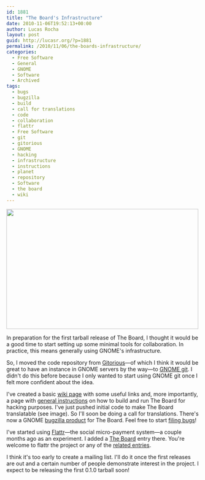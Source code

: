 ```yaml
---
id: 1881
title: "The Board's Infrastructure"
date: 2010-11-06T19:52:13+00:00
author: Lucas Rocha
layout: post
guid: http://lucasr.org/?p=1881
permalink: /2010/11/06/the-boards-infrastructure/
categories:
  - Free Software
  - General
  - GNOME
  - Software
  - Archived
tags:
  - bugs
  - bugzilla
  - build
  - call for translations
  - code
  - collaboration
  - flattr
  - Free Software
  - git
  - gitorious
  - GNOME
  - hacking
  - infrastructure
  - instructions
  - planet
  - repository
  - Software
  - the board
  - wiki
---
```

[<img class=" alignnone" src="http://farm2.static.flickr.com/1407/5141385102_bc75a797f1.jpg" width="500" height="313" />](http://www.flickr.com/photos/lucasrocha/5141385102/)

In preparation for the first tarball release of The Board, I thought it would
be a good time to start setting up some minimal tools for collaboration. In
practice, this means generally using GNOME's infrastructure.

So, I moved the code repository from
[Gitorious](http://gitorious.com/the-board)—of which I think it would be great
to have an instance in GNOME servers by the way—to [GNOME
git](http://git.gnome.org/the-board). I didn't do this before because I only
wanted to start using GNOME git once I felt more confident about the idea.

I've created a basic [wiki page](http://live.gnome.org/TheBoardProject) with
some useful links and, more importantly, a page with [general
instructions](http://live.gnome.org/TheBoardProject/Build) on how to build and
run The Board for hacking purposes. I've just pushed initial code to make The
Board translatable (see image). So I'll soon be doing a call for
translations. There's now a GNOME [bugzilla
product](https://bugzilla.gnome.org/browse.cgi?product=the-board) for The
Board. Feel free to start [filing
bugs](https://bugzilla.gnome.org/enter_bug.cgi?product=the-board)!

I've started using [Flattr](http://flattr.com)—the social micro-payment
system—a couple months ago as an experiment. I added a [The
Board](https://flattr.com/thing/56459/The-Board) entry there. You're welcome to
flattr the project or any of the [related
entries](http://flattr.com/profile/lucasr).

I think it's too early to create a mailing list. I'll do it once the first
releases are out and a certain number of people demonstrate interest in the
project. I expect to be releasing the first 0.1.0 tarball soon!

